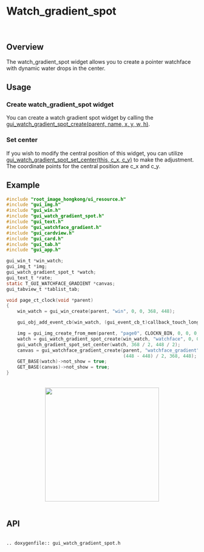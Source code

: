 # Watch_gradient_spot
<br>

## Overview

The watch_gradient_spot widget allows you to create a pointer watchface with dynamic water drops in the center.

## Usage

### Create watch_gradient_spot widget

You can create a watch gradient spot widget by calling the [gui_watch_gradient_spot_create(parent, name, x, y, w, h)](#gui_watch_gradient_spot_create).

### Set center

If you wish to modify the central position of this widget, you can utilize [gui_watch_gradient_spot_set_center(this, c_x, c_y)](#gui_watch_gradient_spot_create) to make the adjustment. The coordinate points for the central position are c_x and c_y.

## Example

```c
#include "root_image_hongkong/ui_resource.h"
#include "gui_img.h"
#include "gui_win.h"
#include "gui_watch_gradient_spot.h"
#include "gui_text.h"
#include "gui_watchface_gradient.h"
#include "gui_cardview.h"
#include "gui_card.h"
#include "gui_tab.h"
#include "gui_app.h"

gui_win_t *win_watch; 
gui_img_t *img;
gui_watch_gradient_spot_t *watch;
gui_text_t *rate;
static T_GUI_WATCHFACE_GRADIENT *canvas;
gui_tabview_t *tablist_tab;

void page_ct_clock(void *parent)
{
    win_watch = gui_win_create(parent, "win", 0, 0, 368, 448);

    gui_obj_add_event_cb(win_watch, (gui_event_cb_t)callback_touch_long, GUI_EVENT_TOUCH_LONG, NULL);

    img = gui_img_create_from_mem(parent, "page0", CLOCKN_BIN, 0, 0, 0, 0);
    watch = gui_watch_gradient_spot_create(win_watch, "watchface", 0, 0, 0, 0);
    gui_watch_gradient_spot_set_center(watch, 368 / 2, 448 / 2);
    canvas = gui_watchface_gradient_create(parent, "watchface_gradient", (368 - 368) / 2,
                                           (448 - 448) / 2, 368, 448);
    GET_BASE(watch)->not_show = true;
    GET_BASE(canvas)->not_show = true;
}
```

<br>
<div style="text-align: center"><img src="https://foruda.gitee.com/images/1699931734086261442/f0690691_10641540.png" width = "300" /></div>
<br>

<span id = "gui_watch_gradient_spot_create">

## API

</span>

```eval_rst

.. doxygenfile:: gui_watch_gradient_spot.h

```
